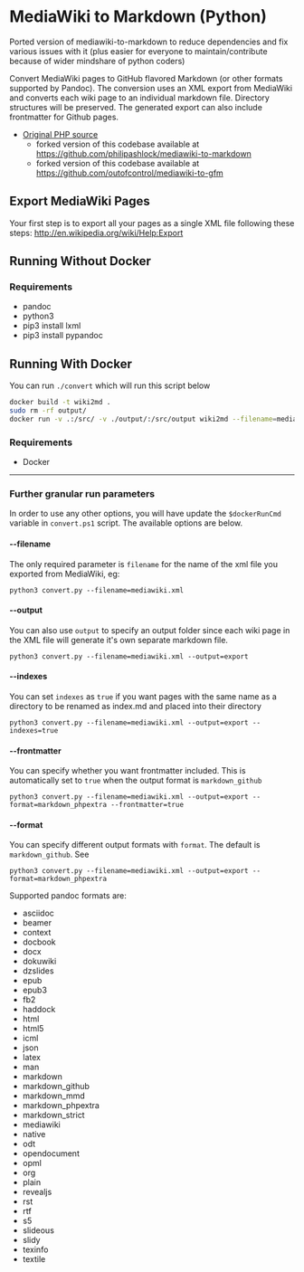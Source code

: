 MediaWiki to Markdown (Python)
=====================

Ported version of mediawiki-to-markdown to reduce dependencies and fix various issues with it (plus easier for everyone to maintain/contribute because of wider mindshare of python coders)

Convert MediaWiki pages to GitHub flavored Markdown (or other formats supported by Pandoc). The conversion uses an XML export from MediaWiki and converts each wiki page to an individual markdown file. Directory structures will be preserved. The generated export can also include frontmatter for Github pages.

* [Original PHP source](https://github.com/realrubberduckdev/mediawiki-to-markdown)
    - forked version of this codebase available at https://github.com/philipashlock/mediawiki-to-markdown
    - forked version of this codebase available at https://github.com/outofcontrol/mediawiki-to-gfm

## Export MediaWiki Pages

Your first step is to export all your pages as a single XML file following these steps: http://en.wikipedia.org/wiki/Help:Export

## Running Without Docker

### Requirements
* pandoc
* python3
* pip3 install lxml
* pip3 install pypandoc

## Running With Docker

You can run `./convert` which will run this script below

```bash
docker build -t wiki2md .
sudo rm -rf output/
docker run -v .:/src/ -v ./output/:/src/output wiki2md --filename=mediawiki_dump.xml --output=/src/output
```

### Requirements
* Docker

----

### Further granular run parameters

In order to use any other options, you will have update the `$dockerRunCmd` variable in `convert.ps1` script. The available options are below.

#### --filename ####
The only required parameter is `filename` for the name of the xml file you exported from MediaWiki, eg: 

`python3 convert.py --filename=mediawiki.xml`

#### --output ####
You can also use `output` to specify an output folder since each wiki page in the XML file will generate it's own separate markdown file.

`python3 convert.py --filename=mediawiki.xml --output=export`


#### --indexes ####
You can set `indexes` as `true` if you want pages with the same name as a directory to be renamed as index.md and placed into their directory

`python3 convert.py --filename=mediawiki.xml --output=export --indexes=true`

#### --frontmatter ####
You can specify whether you want frontmatter included. This is automatically set to `true` when the output format is `markdown_github`

`python3 convert.py --filename=mediawiki.xml --output=export --format=markdown_phpextra --frontmatter=true`


#### --format ####
You can specify different output formats with `format`. The default is `markdown_github`. See 

`python3 convert.py --filename=mediawiki.xml --output=export --format=markdown_phpextra`

Supported pandoc formats are: 

* asciidoc
* beamer
* context
* docbook
* docx
* dokuwiki
* dzslides
* epub
* epub3
* fb2
* haddock
* html
* html5
* icml
* json
* latex
* man
* markdown
* markdown_github
* markdown_mmd
* markdown_phpextra
* markdown_strict
* mediawiki
* native
* odt
* opendocument
* opml
* org
* plain
* revealjs
* rst
* rtf
* s5
* slideous
* slidy
* texinfo
* textile

